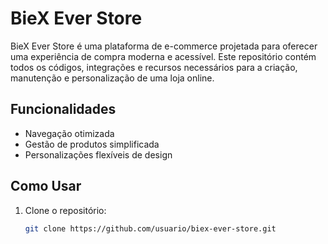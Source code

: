 # BieX Ever Store

BieX Ever Store é uma plataforma de e-commerce projetada para oferecer uma experiência de compra moderna e acessível. Este repositório contém todos os códigos, integrações e recursos necessários para a criação, manutenção e personalização de uma loja online.

## Funcionalidades
- Navegação otimizada
- Gestão de produtos simplificada
- Personalizações flexíveis de design

## Como Usar
1. Clone o repositório:
   ```bash
   git clone https://github.com/usuario/biex-ever-store.git
